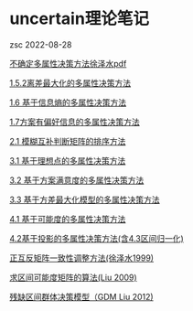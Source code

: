 uncertain理论笔记
================
zsc
2022-08-28

[不确定多属性决策方法徐泽水pdf](./posts/uncertain/2019-02-25不确定多属性方法徐泽水pdf.qmd)

[1.5.2离差最大化的多属性决策方法](./posts/uncertain/2019-02-26-1-5基于离差最大化.qmd)

[1.6
基于信息熵的多属性决策方法](./posts/uncertain/2019-02-26-1-6基于信息熵的多属性决策方法.qmd)

[1.7方案有偏好信息的多属性决策方法](./posts/uncertain/2019-02-26-1-7方案有偏好信息的多属性决策方法.qmd)

[2.1
模糊互补判断矩阵的排序方法](./posts/uncertain/2019-02-26-2-1模糊互补判断矩阵的排序方法.qmd)

[3.1
基于理想点的多属性决策方法](./posts/uncertain/2019-02-26-3-1基于理想点的多属性决策方法.qmd)

[3.2
基于方案满意度的多属性决策方法](./posts/uncertain/2019-02-26-3-2基于方案满意度的多属性决策方法.qmd)

[3.3
基于方差最大化模型的多属性决策方法](./posts/uncertain/2019-02-26-3-3基于方差最大化模型的多属性决策方法.qmd)

[4.1
基于可能度的多属性决策方法](./posts/uncertain/2019-02-26-4-1基于可能度的多属性决策方法.qmd)

[4.2基于投影的多属性决策方法(含4.3区间归一化)](./posts/uncertain/2019-02-26-4-2基于投影的多属性决策方法.qmd)

[正互反矩阵一致性调整方法(徐泽水1999)](./posts/uncertain/2019-05-03-adjust-w-xuzeshui1999.qmd)

[求区间可能度矩阵的算法(Liu
2009)](./posts/uncertain/2019-05-04-interval-of-possibility-degree.qmd)

[残缺区间群体决策模型（GDM Liu
2012)](./posts/uncertain/2019-05-05-incomplete-interval-GDM.qmd)

